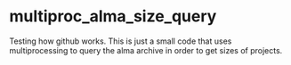 # multiproc_alma_size_query

Testing how github works. This is just a small code that uses multiprocessing to query the alma archive in order to get sizes of projects.
